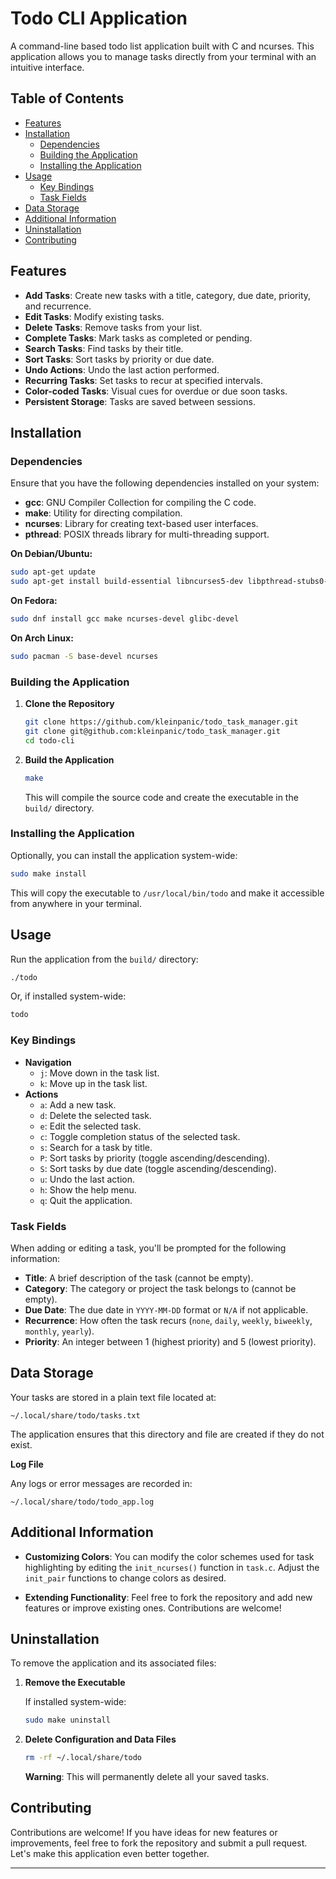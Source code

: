 # Todo CLI Application

A command-line based todo list application built with C and ncurses. This application allows you to manage tasks directly from your terminal with an intuitive interface.

## Table of Contents

- [Features](#features)
- [Installation](#installation)
  - [Dependencies](#dependencies)
  - [Building the Application](#building-the-application)
  - [Installing the Application](#installing-the-application)
- [Usage](#usage)
  - [Key Bindings](#key-bindings)
  - [Task Fields](#task-fields)
- [Data Storage](#data-storage)
- [Additional Information](#additional-information)
- [Uninstallation](#uninstallation)
- [Contributing](#contributing)

## Features

- **Add Tasks**: Create new tasks with a title, category, due date, priority, and recurrence.
- **Edit Tasks**: Modify existing tasks.
- **Delete Tasks**: Remove tasks from your list.
- **Complete Tasks**: Mark tasks as completed or pending.
- **Search Tasks**: Find tasks by their title.
- **Sort Tasks**: Sort tasks by priority or due date.
- **Undo Actions**: Undo the last action performed.
- **Recurring Tasks**: Set tasks to recur at specified intervals.
- **Color-coded Tasks**: Visual cues for overdue or due soon tasks.
- **Persistent Storage**: Tasks are saved between sessions.

## Installation

### Dependencies

Ensure that you have the following dependencies installed on your system:

- **gcc**: GNU Compiler Collection for compiling the C code.
- **make**: Utility for directing compilation.
- **ncurses**: Library for creating text-based user interfaces.
- **pthread**: POSIX threads library for multi-threading support.

**On Debian/Ubuntu:**

```bash
sudo apt-get update
sudo apt-get install build-essential libncurses5-dev libpthread-stubs0-dev
```

**On Fedora:**

```bash
sudo dnf install gcc make ncurses-devel glibc-devel
```

**On Arch Linux:**

```bash
sudo pacman -S base-devel ncurses
```

### Building the Application

1. **Clone the Repository**

   ```bash
   git clone https://github.com/kleinpanic/todo_task_manager.git
   git clone git@github.com:kleinpanic/todo_task_manager.git
   cd todo-cli
   ```

2. **Build the Application**

   ```bash
   make
   ```

   This will compile the source code and create the executable in the `build/` directory.

### Installing the Application

Optionally, you can install the application system-wide:

```bash
sudo make install
```

This will copy the executable to `/usr/local/bin/todo` and make it accessible from anywhere in your terminal.

## Usage

Run the application from the `build/` directory:

```bash
./todo
```

Or, if installed system-wide:

```bash
todo
```

### Key Bindings

- **Navigation**
  - `j`: Move down in the task list.
  - `k`: Move up in the task list.
- **Actions**
  - `a`: Add a new task.
  - `d`: Delete the selected task.
  - `e`: Edit the selected task.
  - `c`: Toggle completion status of the selected task.
  - `s`: Search for a task by title.
  - `P`: Sort tasks by priority (toggle ascending/descending).
  - `S`: Sort tasks by due date (toggle ascending/descending).
  - `u`: Undo the last action.
  - `h`: Show the help menu.
  - `q`: Quit the application.

### Task Fields

When adding or editing a task, you'll be prompted for the following information:

- **Title**: A brief description of the task (cannot be empty).
- **Category**: The category or project the task belongs to (cannot be empty).
- **Due Date**: The due date in `YYYY-MM-DD` format or `N/A` if not applicable.
- **Recurrence**: How often the task recurs (`none`, `daily`, `weekly`, `biweekly`, `monthly`, `yearly`).
- **Priority**: An integer between 1 (highest priority) and 5 (lowest priority).

## Data Storage

Your tasks are stored in a plain text file located at:

```
~/.local/share/todo/tasks.txt
```

The application ensures that this directory and file are created if they do not exist.

**Log File**

Any logs or error messages are recorded in:

```
~/.local/share/todo/todo_app.log
```

## Additional Information

- **Customizing Colors**: You can modify the color schemes used for task highlighting by editing the `init_ncurses()` function in `task.c`. Adjust the `init_pair` functions to change colors as desired.

- **Extending Functionality**: Feel free to fork the repository and add new features or improve existing ones. Contributions are welcome!

## Uninstallation

To remove the application and its associated files:

1. **Remove the Executable**

   If installed system-wide:

   ```bash
   sudo make uninstall
   ```

2. **Delete Configuration and Data Files**

   ```bash
   rm -rf ~/.local/share/todo
   ```

   **Warning**: This will permanently delete all your saved tasks.

## Contributing

Contributions are welcome! If you have ideas for new features or improvements, feel free to fork the repository and submit a pull request. Let's make this application even better together.

---

